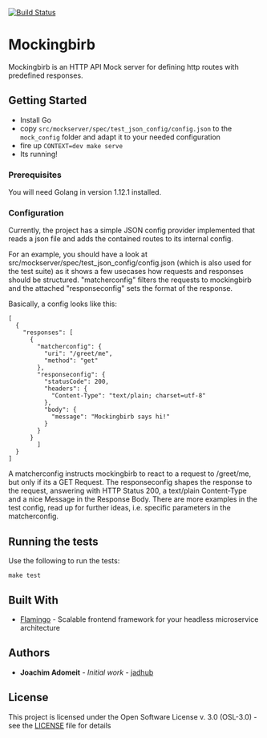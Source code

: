 [![Build Status](https://api.travis-ci.org/jadhub/mockingbirb.svg?branch=master)](https://travis-ci.org/jadhub/mockingbirb)

# Mockingbirb

Mockingbirb is an HTTP API Mock server for defining http routes with predefined responses.

## Getting Started

- Install Go
- copy ```src/mockserver/spec/test_json_config/config.json``` to the ```mock_config``` folder and adapt it to your needed configuration
- fire up ```CONTEXT=dev make serve```
- Its running!

### Prerequisites

You will need Golang in version 1.12.1 installed.

### Configuration

Currently, the project has a simple JSON config provider implemented that reads a json file and adds the contained routes to its internal config.

For an example, you should have a look at src/mockserver/spec/test_json_config/config.json (which is also used for the test suite) as it shows a few usecases how requests and responses should be structured. "matcherconfig" filters the requests to mockingbirb and the attached 
"responseconfig" sets the format of the response.

Basically, a config looks like this:
```
[
  {
    "responses": [
      {
        "matcherconfig": {
          "uri": "/greet/me",
          "method": "get"
        },
        "responseconfig": {
          "statusCode": 200,
          "headers": {
            "Content-Type": "text/plain; charset=utf-8"
          },
          "body": {
            "message": "Mockingbirb says hi!"
          }
        }
      }
		]
  }
]
```
A matcherconfig instructs mockingbirb to react to a request to /greet/me, but only if its a GET Request. The responseconfig shapes the response to the request, answering with HTTP Status 200, a text/plain Content-Type and a nice Message in the Response Body. There are more examples in the test config, read up for further ideas, i.e. specific parameters in the matcherconfig. 

## Running the tests

Use the following to run the tests:

```
make test
```

## Built With

* [Flamingo](https://go.aoe.com/#Home) - Scalable frontend framework for your headless microservice architecture

## Authors

* **Joachim Adomeit** - *Initial work* - [jadhub](https://github.com/jadhub)

## License

This project is licensed under the Open Software License v. 3.0 (OSL-3.0) - see the [LICENSE](LICENSE) file for details

